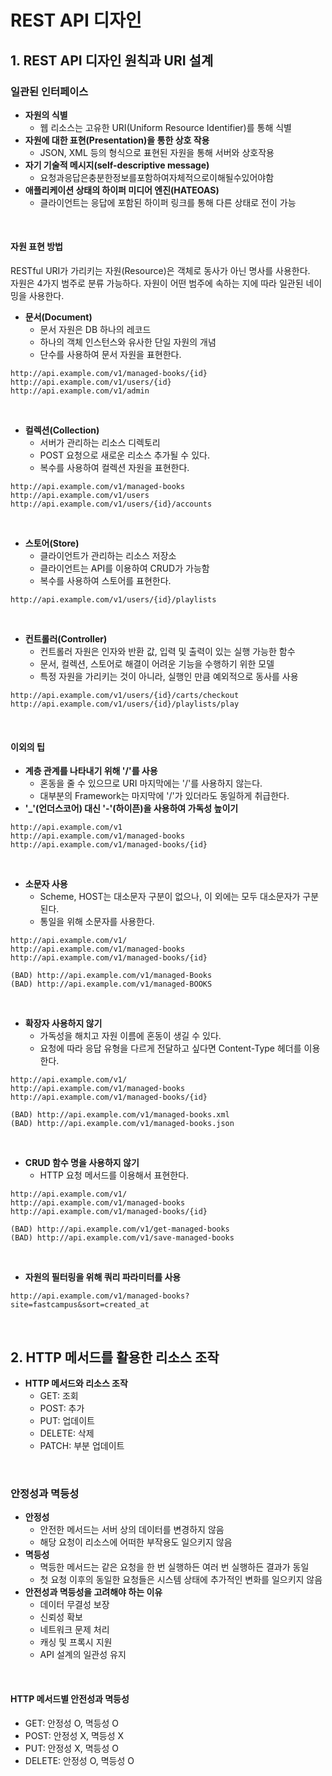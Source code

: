 # REST API 디자인

## 1. REST API 디자인 원칙과 URI 설계

### 일관된 인터페이스

 - __자원의 식별__
    - 웹 리소스는 고유한 URI(Uniform Resource Identifier)를 통해 식별
 - __자원에 대한 표현(Presentation)을 통한 상호 작용__
    - JSON, XML 등의 형식으로 표현된 자원을 통해 서버와 상호작용
 - __자기 기술적 메시지(self-descriptive message)__
    - 요청과응답은충분한정보를포함하여자체적으로이해될수있어야함
 - __애플리케이션 상태의 하이퍼 미디어 엔진(HATEOAS)__
    - 클라이언트는 응답에 포함된 하이퍼 링크를 통해 다른 상태로 전이 가능

<br/>

#### 자원 표현 방법

RESTful URI가 가리키는 자원(Resource)은 객체로 동사가 아닌 명사를 사용한다.  
자원은 4가지 범주로 분류 가능하다. 자원이 어떤 범주에 속하는 지에 따라 일관된 네이밍을 사용한다.  

 - __문서(Document)__
    - 문서 자원은 DB 하나의 레코드
    - 하나의 객체 인스턴스와 유사한 단일 자원의 개념
    - 단수를  사용하여 문서 자원을 표현한다.
```
http://api.example.com/v1/managed-books/{id}
http://api.example.com/v1/users/{id}
http://api.example.com/v1/admin
```
<br/>

 - __컬렉션(Collection)__
    - 서버가 관리하는 리소스 디렉토리
    - POST 요청으로 새로운 리소스 추가될 수 있다.
    - 복수를 사용하여 컬렉션 자원을 표현한다.
```
http://api.example.com/v1/managed-books
http://api.example.com/v1/users
http://api.example.com/v1/users/{id}/accounts
```
<br/>

 - __스토어(Store)__
    - 클라이언트가 관리하는 리소스 저장소
    - 클라이언트는 API를 이용하여 CRUD가 가능함
    - 복수를 사용하여 스토어를 표현한다.
```
http://api.example.com/v1/users/{id}/playlists
```
<br/>

 - __컨트롤러(Controller)__
    - 컨트롤러 자원은 인자와 반환 값, 입력 및 출력이 있는 실행 가능한 함수
    - 문서, 컬렉션, 스토어로 해결이 어려운 기능을 수행하기 위한 모델
    - 특정 자원을 가리키는 것이 아니라, 실행인 만큼 예외적으로 동사를 사용
```
http://api.example.com/v1/users/{id}/carts/checkout
http://api.example.com/v1/users/{id}/playlists/play
```
<br/>

#### 이외의 팁

 - __계층 관계를 나타내기 위해 '/'를 사용__
    - 혼동을 줄 수 있으므로 URI 마지막에는 '/'를 사용하지 않는다.
    - 대부분의 Framework는 마지막에 '/'가 있더라도 동일하게 취급한다.
 - __'_'(언더스코어) 대신 '-'(하이픈)을 사용하여 가독성 높이기__

```
http://api.example.com/v1
http://api.example.com/v1/managed-books
http://api.example.com/v1/managed-books/{id}
```
<br/>

 - __소문자 사용__
    - Scheme, HOST는 대소문자 구분이 없으나, 이 외에는 모두 대소문자가 구분된다.
    - 통일을 위해 소문자를 사용한다.
```
http://api.example.com/v1/
http://api.example.com/v1/managed-books
http://api.example.com/v1/managed-books/{id}

(BAD) http://api.example.com/v1/managed-Books
(BAD) http://api.example.com/v1/managed-BOOKS
```
<br/>

 - __확장자 사용하지 않기__
    - 가독성을 해치고 자원 이름에 혼동이 생길 수 있다.
    - 요청에 따라 응답 유형을 다르게 전달하고 싶다면 Content-Type 헤더를 이용한다.
```
http://api.example.com/v1/
http://api.example.com/v1/managed-books
http://api.example.com/v1/managed-books/{id}

(BAD) http://api.example.com/v1/managed-books.xml
(BAD) http://api.example.com/v1/managed-books.json
```
<br/>

 - __CRUD 함수 명을 사용하지 않기__
    - HTTP 요청 메서드를 이용해서 표현한다.
```
http://api.example.com/v1/
http://api.example.com/v1/managed-books
http://api.example.com/v1/managed-books/{id}

(BAD) http://api.example.com/v1/get-managed-books
(BAD) http://api.example.com/v1/save-managed-books
```
<br/>

 - __자원의 필터링을 위해 쿼리 파라미터를 사용__
```
http://api.example.com/v1/managed-books?site=fastcampus&sort=created_at
```
<br/>

## 2. HTTP 메서드를 활용한 리소스 조작

 - __HTTP 메서드와 리소스 조작__
   - GET: 조회
   - POST: 추가
   - PUT: 업데이트
   - DELETE: 삭제
   - PATCH: 부분 업데이트

<br/>

### 안정성과 멱등성

 - __안정성__
   - 안전한 메서드는 서버 상의 데이터를 변경하지 않음
   - 해당 요청이 리소스에 어떠한 부작용도 일으키지 않음
 - __멱등성__
   - 멱등한 메서드는 같은 요청을 한 번 실행하든 여러 번 실행하든 결과가 동일
   - 첫 요청 이후의 동일한 요청들은 시스템 상태에 추가적인 변화를 일으키지 않음
 - __안전성과 멱등성을 고려해야 하는 이유__
   - 데이터 무결성 보장
   - 신뢰성 확보
   - 네트워크 문제 처리
   - 캐싱 및 프록시 지원
   - API 설계의 일관성 유지

<br/>

#### HTTP 메서드별 안전성과 멱등성

 - GET: 안정성 O, 멱등성 O
 - POST: 안정성 X, 멱등성 X
 - PUT: 안정성 X, 멱등성 O
 - DELETE: 안정성 O, 멱등성 O

